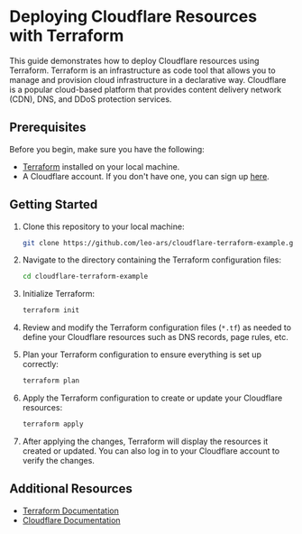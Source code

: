 # Deploying Cloudflare Resources with Terraform

This guide demonstrates how to deploy Cloudflare resources using Terraform. Terraform is an infrastructure as code tool that allows you to manage and provision cloud infrastructure in a declarative way. Cloudflare is a popular cloud-based platform that provides content delivery network (CDN), DNS, and DDoS protection services.

## Prerequisites

Before you begin, make sure you have the following:

- [Terraform](https://www.terraform.io/downloads.html) installed on your local machine.
- A Cloudflare account. If you don't have one, you can sign up [here](https://www.cloudflare.com/).

## Getting Started

1. Clone this repository to your local machine:

    ```bash
    git clone https://github.com/leo-ars/cloudflare-terraform-example.git
    ```

2. Navigate to the directory containing the Terraform configuration files:

    ```bash
    cd cloudflare-terraform-example
    ```

3. Initialize Terraform:

    ```bash
    terraform init
    ```

4. Review and modify the Terraform configuration files (`*.tf`) as needed to define your Cloudflare resources such as DNS records, page rules, etc.

5. Plan your Terraform configuration to ensure everything is set up correctly:

    ```bash
    terraform plan
    ```

6. Apply the Terraform configuration to create or update your Cloudflare resources:

    ```bash
    terraform apply
    ```

7. After applying the changes, Terraform will display the resources it created or updated. You can also log in to your Cloudflare account to verify the changes.

## Additional Resources

- [Terraform Documentation](https://www.terraform.io/docs/index.html)
- [Cloudflare Documentation](https://developers.cloudflare.com/)

